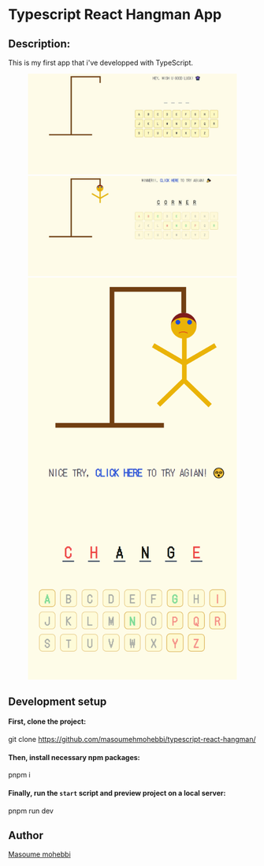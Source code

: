 # Typescript React Hangman App

## Description:
This is my first app that i've developped with TypeScript.

<figure>
  <img src="https://github.com/masoumehmohebbi/typescript-react-hangman/blob/main/typescript-react-hangman-IMG1.jpeg"/>
  <img src="https://github.com/masoumehmohebbi/typescript-react-hangman/blob/main/typescript-react-hangman-IMG2.jpeg"/>
  <img src="https://github.com/masoumehmohebbi/typescript-react-hangman/blob/main/typescript-react-hangman-IMG3.png"/>
</figure>

## Development setup
#### First, clone the project:
git clone https://github.com/masoumehmohebbi/typescript-react-hangman/

#### Then, install necessary npm packages:
pnpm i

#### Finally, run the `start` script and preview project on a local server:
pnpm run dev

## Author
<a href="https://www.linkedin.com/in/masoumemohebbi">Masoume mohebbi</a>
